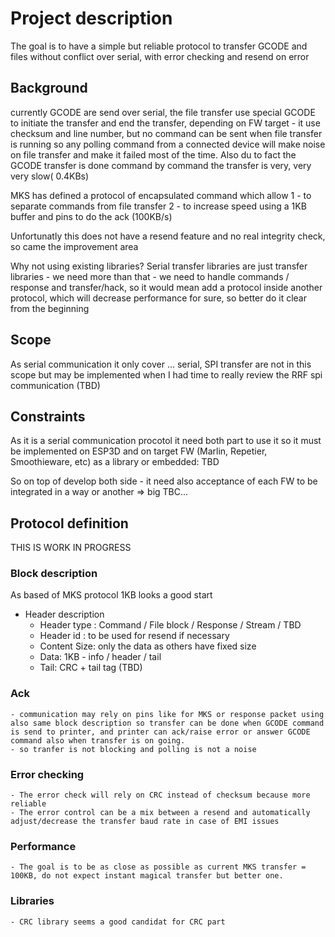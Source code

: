 # Project description

The goal is to have a simple but reliable protocol to transfer GCODE and files without conflict over serial, with error checking and resend on error

## Background
currently GCODE are send over serial, the file transfer use special GCODE to initiate the transfer and end the transfer, depending on FW target - it use checksum and line number, but no command can be sent when file transfer is running so any polling command from a connected device will make noise on file transfer and make it failed most of the time. Also du to fact the GCODE transfer is done command by command the transfer is very, very very slow( 0.4KBs)

MKS has defined a protocol of encapsulated command which allow 
 1 - to separate commands from file  transfer
 2 - to increase speed using a 1KB buffer and pins to do the ack (100KB/s)

 Unfortunatly this does not have a resend feature and no real integrity check, so came the improvement area

Why not using existing libraries? Serial transfer libraries are just transfer libraries - we need more than that - we need to handle commands / response and transfer/hack, so it would mean add a protocol inside another protocol, which will decrease performance for sure, so better do it clear from the beginning

## Scope
As serial communication it only cover ... serial, SPI transfer are not in this scope but may be implemented when I had time to really review the RRF spi communication (TBD) 

## Constraints

 As it is a serial communication procotol it need both part to use it so it must be implemented on ESP3D and on target FW (Marlin, Repetier, Smoothieware, etc) as a library or embedded: TBD

 So on top of develop both side - it need also acceptance of each FW to be integrated in a way or another => big TBC...

 ## Protocol definition 

 THIS IS WORK IN PROGRESS

### Block description

As based of MKS protocol 1KB looks a good start
 - Header description
    - Header type : Command / File block / Response / Stream / TBD
    - Header id : to be used for resend if necessary
    - Content Size: only the data as others have fixed size
    - Data: 1KB - info / header / tail
    - Tail: CRC + tail tag (TBD)

### Ack  

    - communication may rely on pins like for MKS or response packet using also same block description so transfer can be done when GCODE command is send to printer, and printer can ack/raise error or answer GCODE command also when transfer is on going.
    - so tranfer is not blocking and polling is not a noise
  
### Error checking

    - The error check will rely on CRC instead of checksum because more reliable
    - The error control can be a mix between a resend and automatically adjust/decrease the transfer baud rate in case of EMI issues

### Performance

    - The goal is to be as close as possible as current MKS transfer = 100KB, do not expect instant magical transfer but better one.

### Libraries 

    - CRC library seems a good candidat for CRC part